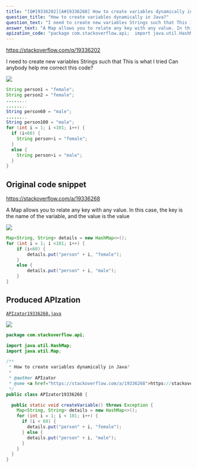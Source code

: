 ```yaml
---
title: "[Q#19336202][A#19336268] How to create variables dynamically in Java?"
question_title: "How to create variables dynamically in Java?"
question_text: "I need to create new variables Strings such that This is what I tried Can anybody help me correct this code?"
answer_text: "A Map allows you to relate any key with any value. In this case, the key is the name of the variable, and the value is the value"
apization_code: "package com.stackoverflow.api;  import java.util.HashMap; import java.util.Map;  /**  * How to create variables dynamically in Java?  *  * @author APIzator  * @see <a href=\"https://stackoverflow.com/a/19336268\">https://stackoverflow.com/a/19336268</a>  */ public class APIzator19336268 {    public static void createVariable() throws Exception {     Map<String, String> details = new HashMap<>();     for (int i = 1; i < 101; i++) {       if (i < 60) {         details.put(\"person\" + i, \"female\");       } else {         details.put(\"person\" + i, \"male\");       }     }   } }"
---
```


https://stackoverflow.com/q/19336202

I need to create new variables Strings such that
This is what I tried
Can anybody help me correct this code?


<div class="code-logo"><img src="/stackoverflow.png" /></div>

```java
String person1 = "female";
String person2 = "female";
........
........
String person60 = "male";
........
String person100 = "male";
for (int i = 1; i <101; i++) {
  if (i<60) {
    String person+i = "female";
  }
  else {
    String person+i = "male";   
  }
}
```


## Original code snippet

https://stackoverflow.com/a/19336268

A Map allows you to relate any key with any value. In this case, the key is the name of the variable, and the value is the value

<div class="code-logo"><img src="/stackoverflow.png" /></div>

```java
Map<String, String> details = new HashMap<>();
for (int i = 1; i <101; i++) {
    if (i<60) {
        details.put("person" + i, "female");
    }
    else {
        details.put("person" + i, "male");
    }
}
```

## Produced APIzation

[`APIzator19336268.java`](https://github.com/pasqualesalza/apization-temp-data/raw/master/search/APIzator19336268.java)

<div class="code-logo"><img src="/apizator.png" /></div>

```java
package com.stackoverflow.api;

import java.util.HashMap;
import java.util.Map;

/**
 * How to create variables dynamically in Java?
 *
 * @author APIzator
 * @see <a href="https://stackoverflow.com/a/19336268">https://stackoverflow.com/a/19336268</a>
 */
public class APIzator19336268 {

  public static void createVariable() throws Exception {
    Map<String, String> details = new HashMap<>();
    for (int i = 1; i < 101; i++) {
      if (i < 60) {
        details.put("person" + i, "female");
      } else {
        details.put("person" + i, "male");
      }
    }
  }
}

```